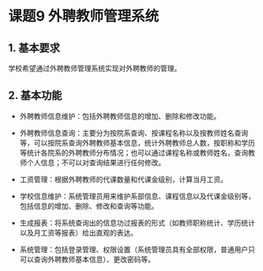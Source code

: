 # 课题9 外聘教师管理系统
## 1. 基本要求
学校希望通过外聘教师管理系统实现对外聘教师的管理。
## 2. 基本功能
- 外聘教师信息维护：包括外聘教师信息的增加、删除和修改功能。
  
- 外聘教师信息查询：主要分为按院系查询、按课程名称以及按教师姓名查询等，可以按院系查询外聘教师基本信息，统计外聘教师总人数，按职称和学历等统计各院系的外聘教师分布情况；也可以通过课程名称或教师姓名，查询教师个人信息；不可以对查询结果进行任何修改。
  
- 工资管理：根据外聘教师的代课数量和代课金级别，计算当月工资。
- 学校信息维护：系统管理员用来维护系部信息、课程信息以及代课金级别等，包括信息的增加、删除、修改和查询等功能。
- 生成报表：将系统查询出的信息功过报表的形式（如教师职称统计、学历统计以及月工资等报表）给出直观的表达。
- 系统管理：包括登录管理、权限设置（系统管理员具有全部权限，普通用户只可以查询外聘教师基本信息）、更改密码等。
